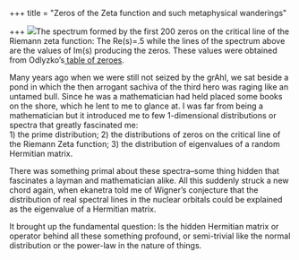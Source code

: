 +++
title = "Zeros of the Zeta function and such metaphysical wanderings"

+++
[![](https://i2.wp.com/bp3.blogger.com/_ZhvcTTaaD_4/RnIkZk5tW9I/AAAAAAAAAK0/feBY8IcpE0U/s320/First200riemann_zeroes.jpg)](http://bp3.blogger.com/_ZhvcTTaaD_4/RnIkZk5tW9I/AAAAAAAAAK0/feBY8IcpE0U/s1600-h/First200riemann_zeroes.jpg)The
spectrum formed by the first 200 zeros on the critical line of the
Riemann zeta function: The Re(s)=.5 while the lines of the spectrum
above are the values of Im(s) producing the zeros. These values were
obtained from Odlyzko’s[ table of
zeroes](http://www.dtc.umn.edu/%7Eodlyzko/zeta_tables/index.html).

Many years ago when we were still not seized by the grAhI, we sat beside
a pond in which the then arrogant sachiva of the third hero was raging
like an untamed bull. Since he was a mathematician had held placed some
books on the shore, which he lent to me to glance at. I was far from
being a mathematician but it introduced me to few 1-dimensional
distributions or spectra that greatly fascinated me:  
1\) the prime distribution; 2) the distributions of zeros on the
critical line of the Riemann Zeta function; 3) the distribution of
eigenvalues of a random Hermitian matrix.

There was something primal about these spectra–some thing hidden that
fascinates a layman and mathematician alike. All this suddenly struck a
new chord again, when ekanetra told me of Wigner’s conjecture that the
distribution of real spectral lines in the nuclear orbitals could be
explained as the eigenvalue of a Hermitian matrix.

It brought up the fundamental question: Is the hidden Hermitian matrix
or operator behind all these something profound, or semi-trivial like
the normal distribution or the power-law in the nature of things.
